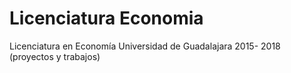 # Licenciatura Economia
Licenciatura en Economía Universidad de Guadalajara 2015- 2018 (proyectos y trabajos)
